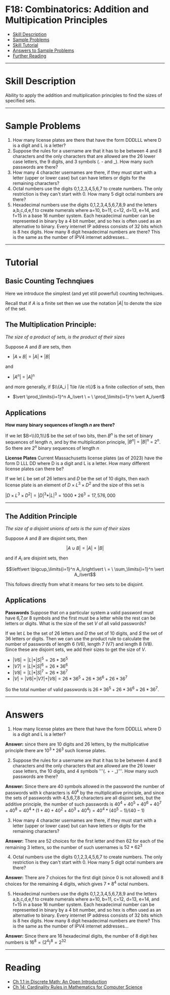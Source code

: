 # F18: Combinatorics: Addition and Multipication Principles


* [Skill Description](#skill-description)
* [Sample Problems](#Sample-Problems)
* [Skill Tutorial](#Tutorial)
* [Answers to Sample Problems](#Answers)
* [Further Reading](#Reading)

---

# Skill Description

Ability to apply the addition and multiplication principles to find the sizes of specified sets.

---

# Sample Problems
1. How many license plates are there that have the form DDDLLL where D is a digit and L is a letter?
2. Suppose the rules for a username are that it has to be between 4 and 8 characters and the only characters that are allowed are the 26 lower case letters, the 9 digits, and 3 symbols (. - and _). How many such passwords are there?
3. How many 4 character usernames are there, if they must start with a letter (upper or lower case) but can have letters or digits for the remaining characters?
4. Octal numbers use the digits 0,1,2,3,4,5,6,7 to create numbers. The only restriction is they can't start with 0. How many 5 digit octal numbers are there?
5. Hexadecimal numbers use the digits 0,1,2,3,4,5,6,7,8,9 and the letters a,b,c,d,e,f to create numerals where a=10, b=11, c=12, d=13, e=14, and f=15 in a base 16 number system.  Each hexadecimal number can be represented in binary by a 4 bit number, and so hex is often used as an alternative to binary. Every internet IP address consists of 32 bits which is 8 hex digits. How many 8 digit hexadecimal numbers are there?  This is the same as the number of IPV4 internet addresses...

---

# Tutorial

## Basic Counting Technqiues
Here we introduce the simplest (and yet still powerful) counting techniques.

Recall that if $A$ is a finite set then we use the notation $\vert A \vert$ to denote the size
of the set.



## The Multiplication Principle:
_The size of a product of sets, is the product of their sizes_

Suppose $A$ and $B$ are sets, then
* $\vert A \times B \vert = \vert A \vert\ *\  \vert B \vert$

and
* $\vert A^n \vert \ = \ \vert A\vert^n$

and more generally, if $\\{A_i | 1\le i\le n\\}$ is a finite collection of sets, then
* $\vert \prod_\limits{i=1}^n A_i\vert \ = \ \prod_\limits{i=1}^n \vert A_i\vert$

## Applications

**How many binary sequences of length $n$ are there?**

If we let $B=\\{0,1\\}$ be the set of two bits, then $B^n$ is the set of binary sequences of length $n$,
and by the multiplication principle, $\vert B^n\vert \  = \ \vert B\vert^n \  = \ 2^n$. So there are $2^n$
binary sequences of length $n$

**License Plates**
Current Massachusetts license plates (as of 2023) have the form D LLL DD
where D is a digit and L is a letter. How many different license plates can there be?

If we let $L$ be set of 26 letters and $D$ be the set of 10 digits, then each license plate
is an element of $D\times L^3\times D^2$ and the size of this set is

$\vert D\times L^3\times D^2\vert = \vert D \vert^3 * \vert L \vert^3 = 1000*26^3 = 17,576,000$


---


## The Addition Principle
_The size of a disjoint unions of sets is the sum of their sizes_

Suppose $A$ and $B$ are disjoint sets, then

$$\vert A \cup B \vert = \vert A \vert\ +\  \vert B \vert$$

and if $A_i$ are disjoint sets, then

$$\left\vert \bigcup_\limits{i=1}^n A_i\right\vert \ = \ \sum_\limits{i=1}^n \vert A_i\vert$$

This follows directly from what it means for two sets to be disjoint.

## Applications
**Passwords**
Suppose that on a particular system a valid password must have 6,7,or 8 symbols
and the first must be a letter while the rest can be letters or digits. What is the size
of the set $V$ of all valid passwords?

If we let $L$ be the set of 26 letters and $D$ the set of 10 digits, and $S$ the set of 36 letters or digits.
Then we can use the product rule to calculate the number of passwords of length 6 (V6), length 7 (V7) and length 8 (V8).
Since these are disjoint sets, we add their sizes to get the size of $V$.

* $\vert V6 \vert = \vert L \vert * \vert S \vert^5 = 26*36^5$
* $\vert V7 \vert = \vert L \vert * \vert S \vert^6= 26*36^6$
* $\vert V8 \vert = \vert L \vert * \vert S \vert^7= 26*36^7$
* $\vert V \vert = \vert V6\vert + \vert V7\vert + \vert V8\vert = 26 * 36^5 +26 * 36^6 +26 * 36^7$

So the total number of valid passwords is $26 * 36^5 +26 * 36^6 +26 * 36^7$.

---
# Answers

1. How many license plates are there that have the form DDDLLL where D is a digit and L is a letter?

**Answer:** since there are 10 digits and 26 letters,  by the multiplicative principle there are $10^3 * 26^3$ such license plates.

2. Suppose the rules for a username are that it has to be between 4 and 8 characters and the only characters that are allowed are the 26 lower case letters, the 10 digits, and 4 symbols '''(. + -  _)'''. How many such passwords are there?

**Answer:** Since there are 40 symbols allowed in the password the number of passwords with k characters is $40^k$ by the multiplicative principle, and since the sets of passwords with 4,5,6,7,8 characters are all disjoint sets, but the additive principle, the number of such passwords is 
$40^4+40^5+40^6+40^7+40^8 = 40^4 * (1+40+40^2 + 40^3 + 40^4) = 40^4 * (40^5-1)/(40-1)$
  
3. How many 4 character usernames are there, if they must start with a letter (upper or lower case) but can have letters or digits for the remaining characters?

**Answer:** There are 52 choices for the first letter and then 62 for each of the remaining 3 letters, so the number of such usernames is $52 * 62^3$

4. Octal numbers use the digits 0,1,2,3,4,5,6,7 to create numbers. The only restriction is they can't start with 0. How many 5 digit octal numbers are there?

**Answer:** There are 7 choices for the first digit (since 0 is not allowed) and 8 choices for the remaining 4 digits, which gives $7 * 8^4$ octal numbers.

5. Hexadecimal numbers use the digits 0,1,2,3,4,5,6,7,8,9 and the letters a,b,c,d,e,f to create numerals where a=10, b=11, c=12, d=13, e=14, and f=15 in a base 16 number system.  Each hexadecimal number can be represented in binary by a 4 bit number, and so hex is often used as an alternative to binary. Every internet IP address consists of 32 bits which is 8 hex digits. How many 8 digit hexadecimal numbers are there?  This is the same as the number of IPV4 internet addresses...

**Answer:** Since there are 16 hexadecimal digits, the number of 8 digit hex numbers is $16^8 = (2^4)^8 = 2^{32}$

---

# Reading

* [Ch 1.1 in Discrete Math: An Open Introduction](https://discrete.openmathbooks.org/dmoi3/sec_counting-addmult.html)
* [Ch 14: Cardinality Rules in Mathematics for Computer Science](https://ocw.mit.edu/courses/6-042j-mathematics-for-computer-science-spring-2015/mit6_042js15_textbook.pdf)
  
